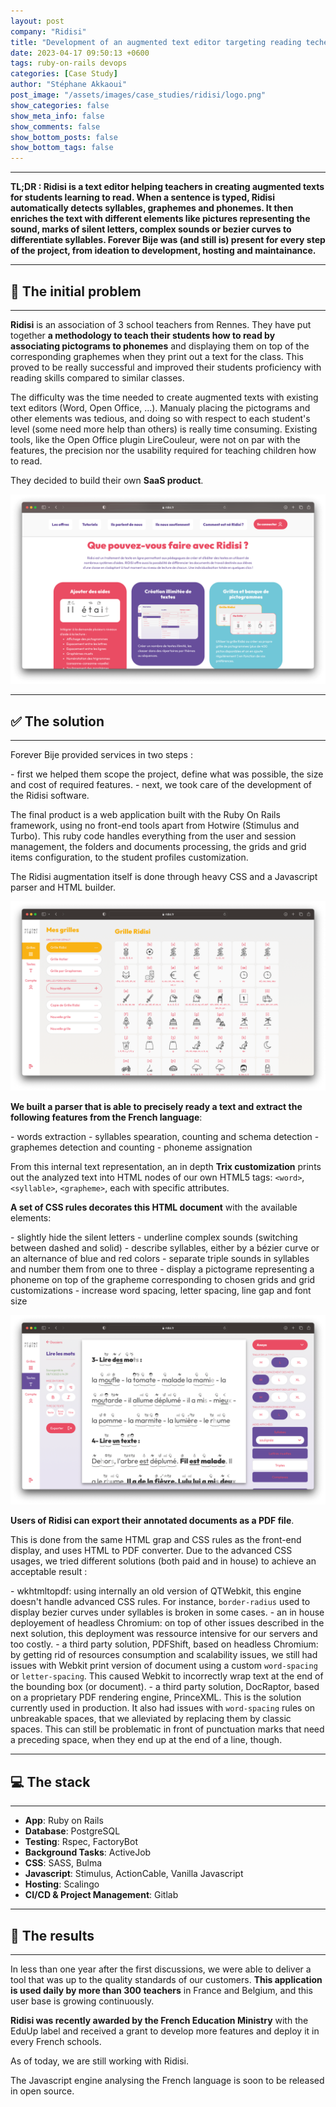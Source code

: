 ```yaml
---
layout: post
company: "Ridisi"
title: "Development of an augmented text editor targeting reading techers"
date: 2023-04-17 09:50:13 +0600
tags: ruby-on-rails devops
categories: [Case Study]
author: "Stéphane Akkaoui"
post_image: "/assets/images/case_studies/ridisi/logo.png"
show_categories: false
show_meta_info: false
show_comments: false
show_bottom_posts: false
show_bottom_tags: false
---
```


- - -
**TL;DR : Ridisi is a text editor helping teachers in creating augmented texts for students learning to read. When a sentence is typed, Ridisi automatically detects syllables, graphemes and phonemes. It then enriches the text with different elements like pictures representing the sound, marks of silent letters, complex sounds or bezier curves to differentiate syllables. Forever Bije was (and still is) present for every step of the project, from ideation to development, hosting and maintainance.**
- - -
## 🧩 The initial problem
- - -
**Ridisi** is an association of 3 school teachers from Rennes. They have put together **a methodology to teach their students how to read by associating pictograms to phonemes** and displaying them on top of the corresponding graphemes when they print out a text for the class. This proved to be really successful and improved their students proficiency with reading skills compared to similar classes.

The difficulty was the time needed to create augmented texts with existing text editors (Word, Open Office, ...). Manualy placing the pictograms and other elements was tedious, and doing so with respect to each student's level (some need more help than others) is really time consuming. Existing tools, like the Open Office plugin LireCouleur, were not on par with the features, the precision nor the usability required for teaching children how to read.

They decided to build their own **SaaS product**.

![Ridisi home page](/assets/images/case_studies/ridisi/case-study-1.png)

- - -
## ✅ The solution
- - -

Forever Bije provided services in two steps :

\- first we helped them scope the project, define what was possible, the size and cost of required features.
\- next, we took care of the development of the Ridisi software.

The final product is a web application built with the Ruby On Rails framework, using no front-end tools apart from Hotwire (Stimulus and Turbo). This ruby code handles everything from the user and session management, the folders and documents processing, the grids and grid items configuration, to the student profiles customization.

The Ridisi augmentation itself is done through heavy CSS and a Javascript parser and HTML builder.

![Ridisi grids](/assets/images/case_studies/ridisi/case-study-3.png)

**We built a parser that is able to precisely ready a text and extract the following features from the French language**:

\- words extraction
\- syllables spearation, counting and schema detection
\- graphemes detection and counting
\- phoneme assignation

From this internal text representation, an in depth **Trix customization** prints out the analyzed text into HTML nodes of our own HTML5 tags: `<word>`, `<syllable>`, `<grapheme>`, each with specific attributes.

**A set of CSS rules decorates this HTML document** with the available elements:

\- slightly hide the silent letters
\- underline complex sounds (switching between dashed and solid)
\- describe syllables, either by a bézier curve or an alternance of blue and red colors
\- separate triple sounds in syllables and number them from one to three
\- display a pictograme representing a phoneme on top of the grapheme corresponding to chosen grids and grid customizations
\- increase word spacing, letter spacing, line gap and font size

![Ridisi text editor](/assets/images/case_studies/ridisi/case-study-2.png)

**Users of Ridisi can export their annotated documents as a PDF file**.

This is done from the same HTML grap and CSS rules as the front-end display, and uses HTML to PDF converter. Due to the advanced CSS usages, we tried different solutions (both paid and in house) to achieve an acceptable result :

\- wkhtmltopdf: using internally an old version of QTWebkit, this engine doesn't handle advanced CSS rules. For instance, `border-radius` used to display bezier curves under syllables is broken in some cases.
\- an in house deployement of headless Chromium: on top of other issues described in the next solution, this deployment was ressource intensive for our servers and too costly.
\- a third party solution, PDFShift, based on headless Chromium: by getting rid of resources consumption and scalability issues, we still had issues with Webkit print version of document using a custom `word-spacing` or `letter-spacing`. This caused Webkit to incorrectly wrap text at the end of the bounding box (or document).
\- a third party solution, DocRaptor, based on a proprietary PDF rendering engine, PrinceXML. This is the solution currently used in production. It also had issues with `word-spacing` rules on unbreakable spaces, that we alleviated by replacing them by classic spaces. This can still be problematic in front of punctuation marks that need a preceding space, when they end up at the end of a line, though.


- - -
## 💻 The stack
- - -

- **App**: Ruby on Rails
- **Database**: PostgreSQL
- **Testing**: Rspec, FactoryBot
- **Background Tasks**: ActiveJob
- **CSS**: SASS, Bulma
- **Javascript**: Stimulus, ActionCable, Vanilla Javascript
- **Hosting**: Scalingo
- **CI/CD & Project Management**: Gitlab

- - -
## 🚀 The results
- - -

In less than one year after the first discussions, we were able to deliver a tool that was up to the quality standards of our customers. **This application is used daily by more than 300 teachers** in France and Belgium, and this user base is growing continuously.

**Ridisi was recently awarded by the French Education Ministry** with the EduUp label and received a grant to develop more features and deploy it in every French schools.

As of today, we are still working with Ridisi.

The Javascript engine analysing the French language is soon to be released in open source.
